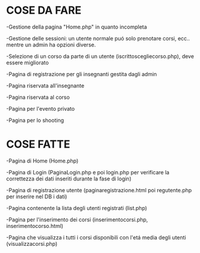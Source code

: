 # COSE DA FARE
-Gestione della pagina "Home.php" in quanto incompleta

-Gestione delle sessioni: un utente normale puó solo prenotare corsi, ecc.. mentre un admin ha opzioni diverse.

-Selezione di un corso da parte di un utente (iscrittoscegliecorso.php), deve essere migliorato

-Pagina di registrazione per gli insegnanti gestita dagli admin

-Pagina riservata all'insegnante

-Pagina riservata al corso

-Pagina per l'evento privato

-Pagina per lo shooting


# COSE FATTE
-Pagina di Home (Home.php)

-Pagina di Login (PaginaLogin.php e poi login.php per verificare la correttezza dei dati inseriti durante la fase di login)

-Pagina di registrazione utente (paginaregistrazione.html poi regutente.php per inserire nel DB i dati)

-Pagina contenente la lista degli utenti registrati (list.php)

-Pagina per l'inserimento dei corsi (inserimentocorsi.php, inserimentocorso.html)

-Pagina che visualizza i tutti i corsi disponibili con l'etá media degli utenti (visualizzacorsi.php)
